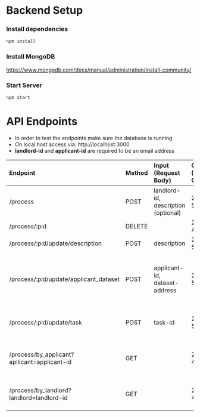 # Backend Setup

### Install dependencies 
```bash
npm install
```
### Install MongoDB
https://www.mongodb.com/docs/manual/administration/install-community/

### Start Server
```bash
npm start
```

# API Endpoints

- In order to test the endpoints make sure the database is running
- On local host access via: http://localhost:3000
- **landlord-id** and **applicant-id** are required to be an email address

| Endpoint    | Method      | Input (Request Body) | Output (Status Code)  | Output (Response Body)  | Description     |
| :---        |    :---   |    :---   |    :---   |     :---   |          :--- |
| /process      | POST      | landlord-id, description (optional)  | 200; 500  |json object| create process; set state == 1 |
| /process/:pid      | DELETE       |    | 200; 404  || delete process  |
| /process/:pid/update/description     | POST       | description   | 200; 500    |json object| update description   |
| /process/:pid/update/applicant_dataset      | POST       | applicant-id, dataset-address   | 200; 500    |json object  | update applicant-id and dataset-address; set state == 2   |
| /process/:pid/update/task      | POST       | task-id   | 200; 500    |json object | update iExec task-id; set state == 3  |
| /process/by_applicant?apllicant=applicant-id     | GET      |    | 200; 400    |json object     | get processes by applicant-id   |
| /process/by_landlord?landlord=landlord-id     | GET       |    | 200; 400    |json object   | get processes by landlord-id    |
